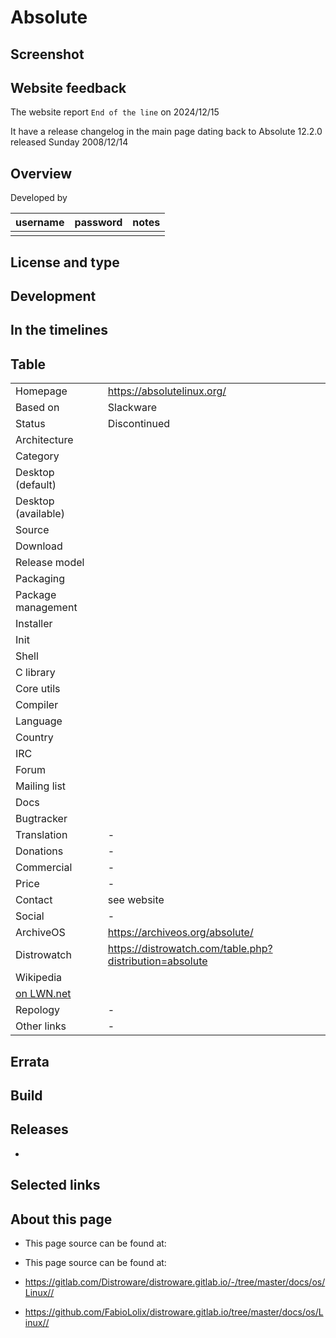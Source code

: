 # Absolute

## Screenshot


## Website feedback

The website report `End of the line` on 2024/12/15

It have a release changelog in the main page dating back to Absolute 12.2.0 released Sunday 2008/12/14

## Overview


Developed by

| username | password | notes |
|----------|----------|-------|
|  |  |  |


## License and type



## Development




## In the timelines


## Table

|                       |  |
|-----------------------|--|
| Homepage              | <https://absolutelinux.org/> |
| Based on              | Slackware |
| Status                | Discontinued |
| Architecture          |  |
| Category              |  |
| Desktop (default)     |  |
| Desktop (available)   |  |
| Source                |  |
| Download              |  |
| Release model         |  |
| Packaging             |  |
| Package management    |  |
| Installer             |  |
| Init                  |  |
| Shell                 |  |
| C library             |  |
| Core utils            |  |
| Compiler              |  |
| Language              |  |
| Country               |  |
| IRC                   |  |
| Forum                 |  |
| Mailing list          |  |
| Docs                  |  |
| Bugtracker            |  |
| Translation           | - |
| Donations             | - |
| Commercial            | - |
| Price                 | - |
| Contact               | see website |
| Social                | - |
| ArchiveOS             | <https://archiveos.org/absolute/> |
| Distrowatch           | <https://distrowatch.com/table.php?distribution=absolute> |
| Wikipedia             |  |
| [on LWN.net](https://lwn.net/Distributions/) |  |
| Repology              | - |
| Other links           | - |


## Errata


## Build


## Releases

* 


## Selected links


## About this page

* This page source can be found at:

* This page source can be found at:
* <https://gitlab.com/Distroware/distroware.gitlab.io/-/tree/master/docs/os/Linux//>
* <https://github.com/FabioLolix/distroware.gitlab.io/tree/master/docs/os/Linux//>
